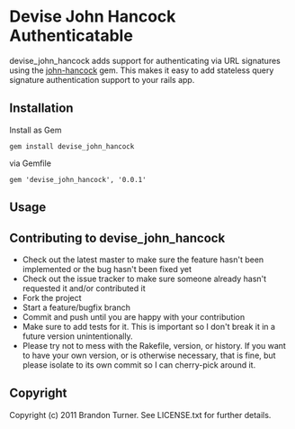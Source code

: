 Devise John Hancock Authenticatable
===================================

devise\_john\_hancock adds support for authenticating via URL signatures
using the [john-hancock](https://github.com/thinkwell/john-hancock) gem.  This
makes it easy to add stateless query signature authentication support to your
rails app.


## Installation

Install as Gem

    gem install devise_john_hancock

via Gemfile

    gem 'devise_john_hancock', '0.0.1'


## Usage



## Contributing to devise\_john\_hancock

* Check out the latest master to make sure the feature hasn't been implemented or the bug hasn't been fixed yet
* Check out the issue tracker to make sure someone already hasn't requested it and/or contributed it
* Fork the project
* Start a feature/bugfix branch
* Commit and push until you are happy with your contribution
* Make sure to add tests for it. This is important so I don't break it in a future version unintentionally.
* Please try not to mess with the Rakefile, version, or history. If you want to have your own version, or is otherwise necessary, that is fine, but please isolate to its own commit so I can cherry-pick around it.

## Copyright

Copyright (c) 2011 Brandon Turner. See LICENSE.txt for
further details.

